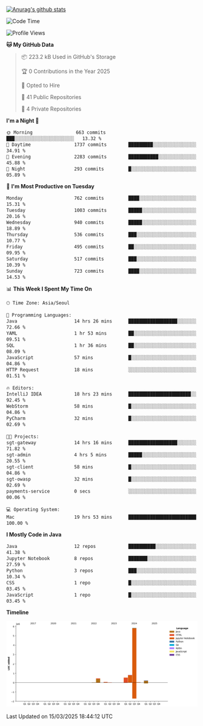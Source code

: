 [![Anurag's github stats](https://github-readme-stats.vercel.app/api?username=hajubal)](https://github.com/anuraghazra/github-readme-stats)

<!--START_SECTION:waka-->
![Code Time](http://img.shields.io/badge/Code%20Time-303%20hrs%2026%20mins-blue)

![Profile Views](http://img.shields.io/badge/Profile%20Views-0-blue)

**🐱 My GitHub Data** 

> 📦 223.2 kB Used in GitHub's Storage 
 > 
> 🏆 0 Contributions in the Year 2025
 > 
> 💼 Opted to Hire
 > 
> 📜 41 Public Repositories 
 > 
> 🔑 4 Private Repositories 
 > 
**I'm a Night 🦉** 

```text
🌞 Morning                663 commits         ███░░░░░░░░░░░░░░░░░░░░░░   13.32 % 
🌆 Daytime                1737 commits        █████████░░░░░░░░░░░░░░░░   34.91 % 
🌃 Evening                2283 commits        ███████████░░░░░░░░░░░░░░   45.88 % 
🌙 Night                  293 commits         █░░░░░░░░░░░░░░░░░░░░░░░░   05.89 % 
```
📅 **I'm Most Productive on Tuesday** 

```text
Monday                   762 commits         ████░░░░░░░░░░░░░░░░░░░░░   15.31 % 
Tuesday                  1003 commits        █████░░░░░░░░░░░░░░░░░░░░   20.16 % 
Wednesday                940 commits         █████░░░░░░░░░░░░░░░░░░░░   18.89 % 
Thursday                 536 commits         ███░░░░░░░░░░░░░░░░░░░░░░   10.77 % 
Friday                   495 commits         ██░░░░░░░░░░░░░░░░░░░░░░░   09.95 % 
Saturday                 517 commits         ███░░░░░░░░░░░░░░░░░░░░░░   10.39 % 
Sunday                   723 commits         ████░░░░░░░░░░░░░░░░░░░░░   14.53 % 
```


📊 **This Week I Spent My Time On** 

```text
🕑︎ Time Zone: Asia/Seoul

💬 Programming Languages: 
Java                     14 hrs 26 mins      ██████████████████░░░░░░░   72.66 % 
YAML                     1 hr 53 mins        ██░░░░░░░░░░░░░░░░░░░░░░░   09.51 % 
SQL                      1 hr 36 mins        ██░░░░░░░░░░░░░░░░░░░░░░░   08.09 % 
JavaScript               57 mins             █░░░░░░░░░░░░░░░░░░░░░░░░   04.86 % 
HTTP Request             18 mins             ░░░░░░░░░░░░░░░░░░░░░░░░░   01.51 % 

🔥 Editors: 
IntelliJ IDEA            18 hrs 23 mins      ███████████████████████░░   92.45 % 
WebStorm                 58 mins             █░░░░░░░░░░░░░░░░░░░░░░░░   04.86 % 
PyCharm                  32 mins             █░░░░░░░░░░░░░░░░░░░░░░░░   02.69 % 

🐱‍💻 Projects: 
sgt-gateway              14 hrs 16 mins      ██████████████████░░░░░░░   71.82 % 
sgt-admin                4 hrs 5 mins        █████░░░░░░░░░░░░░░░░░░░░   20.55 % 
sgt-client               58 mins             █░░░░░░░░░░░░░░░░░░░░░░░░   04.86 % 
sgt-owasp                32 mins             █░░░░░░░░░░░░░░░░░░░░░░░░   02.69 % 
payments-service         0 secs              ░░░░░░░░░░░░░░░░░░░░░░░░░   00.06 % 

💻 Operating System: 
Mac                      19 hrs 53 mins      █████████████████████████   100.00 % 
```

**I Mostly Code in Java** 

```text
Java                     12 repos            ██████████░░░░░░░░░░░░░░░   41.38 % 
Jupyter Notebook         8 repos             ███████░░░░░░░░░░░░░░░░░░   27.59 % 
Python                   3 repos             ███░░░░░░░░░░░░░░░░░░░░░░   10.34 % 
CSS                      1 repo              █░░░░░░░░░░░░░░░░░░░░░░░░   03.45 % 
JavaScript               1 repo              █░░░░░░░░░░░░░░░░░░░░░░░░   03.45 % 
```



**Timeline**

![Lines of Code chart](https://raw.githubusercontent.com/hajubal/hajubal/main/assets/bar_graph.png)


 Last Updated on 15/03/2025 18:44:12 UTC
<!--END_SECTION:waka-->